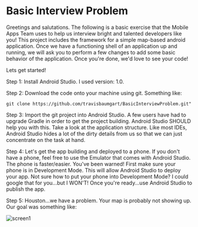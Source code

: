 # Basic Interview Problem  

Greetings and salutations.  The following is a basic exercise that the Mobile Apps Team uses to help us interview bright and talented developers like you!  This project includes the framework for a simple map-based android application.  Once we have a functioning shell of an application up and running, we will ask you to perform a few changes to add some basic behavior of the application.  Once you're done, we'd love to see your code!  

Lets get started!  

Step 1: Install Android Studio.  I used version: 1.0.  

Step 2: Download the code onto your machine using git. Something like:
````
git clone https://github.com/travisbaumgart/BasicInterviewProblem.git" 
````

Step 3: Import the git project into Android Studio.  A few users have had to upgrade Gradle in order to get the project building.  Android Studio SHOULD help you with this.  Take a look at the application structure.  Like most IDEs, Android Studio hides a lot of the dirty details from us so that we can just concentrate on the task at hand.

Step 4:  Let's get the app building and deployed to a phone.  If you don't have a phone, feel free to use the Emulator that comes with Android Studio.  The phone is faster/easier.  You've been warned!  First make sure your phone is in Development Mode.  This will allow Android Studio to deploy your app.  Not sure how to put your phone into Development Mode?  I could google that for you...but I WON'T!  Once you're ready...use Android Studio to publish the app.  

Step 5:  Houston...we have a problem.  Your map is probably not showing up.  Our goal was something like:  

![screen1](https://raw.githubusercontent.com/travisbaumgart/BasicInterviewProblem/master/images/interview1SS.png)
